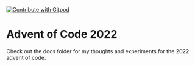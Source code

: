 <a href="https://gitpod.io/#https://github.com/cadolphs/aoc2022">
  <img
    src="https://img.shields.io/badge/Contribute%20with-Gitpod-908a85?logo=gitpod"
    alt="Contribute with Gitpod"
  />
</a>

# Advent of Code 2022

Check out the docs folder for my thoughts and experiments for the 2022 advent of code.
